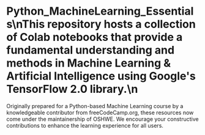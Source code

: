 
# Python_MachineLearning_Essentials\nThis repository hosts a collection of Colab notebooks that provide a fundamental understanding and methods in Machine Learning &amp; Artificial Intelligence using Google's TensorFlow 2.0 library.\n
Originally prepared for a Python-based Machine Learning course by a knowledgeable contributor from freeCodeCamp.org, these resources now come under the maintainership of OSHWE. We encourage your constructive contributions to enhance the learning experience for all users.
